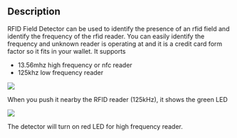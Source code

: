 ## Description

RFID Field Detector can be used to identify the presence of an rfid
field and identify the frequency of the rfid reader. You can easily
identify the frequency and unknown reader is operating at and it is a
credit card form factor so it fits in your wallet. It supports

  - 13.56mhz high frequency or nfc reader
  - 125khz low frequency reader

<img src="http://7fvk57.com1.z0.glb.clouddn.com/rfid-1.jpg-320.jpg">

When you push it nearby the RFID reader (125kHz), it shows the green LED

<img src="http://7fvk57.com1.z0.glb.clouddn.com/rfd-2.jpg-320.jpg">

The detector will turn on red LED for high frequency reader.